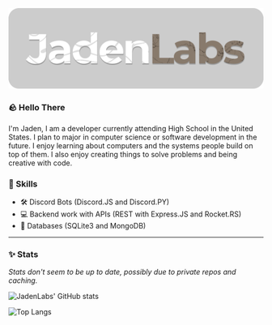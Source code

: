 ![JadenLabs](https://github.com/JadenLabs/JadenLabs/blob/main/assets/jadenlabs_logo.png)

### 🪨 Hello There

I'm Jaden, I am a developer currently attending High School in the United States. I plan to major in computer science or software development in the future.
I enjoy learning about computers and the systems people build on top of them. I also enjoy creating things to solve problems and being creative with code.

### 💠 Skills
- 🛠️ Discord Bots (Discord.JS and Discord.PY)
- 💻 Backend work with APIs (REST with Express.JS and Rocket.RS)
- 📜 Databases (SQLite3 and MongoDB)

---
### ✨ Stats
*Stats don't seem to be up to date, possibly due to private repos and caching.*

![JadenLabs' GitHub stats](https://github-readme-stats.vercel.app/api?username=jadenlabs&show_icons=true&theme=graywhite)

![Top Langs](https://github-readme-stats.vercel.app/api/top-langs/?username=jadenlabs&layout=compact)
